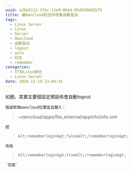 ```yaml
---
uuid: a26b5113-2fbc-11e9-8b4d-05d549662b79
title: 讓Owncloud記住你唔會自動登出
tags:
  - Linux Server
  - Linux
  - Server
  - Owncloud
  - 自動登出
  - logout
  - auto
  - 記住
  - remember
categories:
  - IT及Linux綜合
  - Linux Server
date: 2016-12-19 23:04:41
---
```


如題，其實主要個設定預設係會自動logout

	搵返呢個owncloud位置並且鍵入：

> ~owncloud/apps/file_external/appinfo/info.xml

	把

>>
> `&lt;rememberlogin&gt;false&lt;/rememberlogin&gt; `

	改爲

>>
> `&lt;rememberlogin&gt;true&lt;/rememberlogin&gt; `

	`完成`

